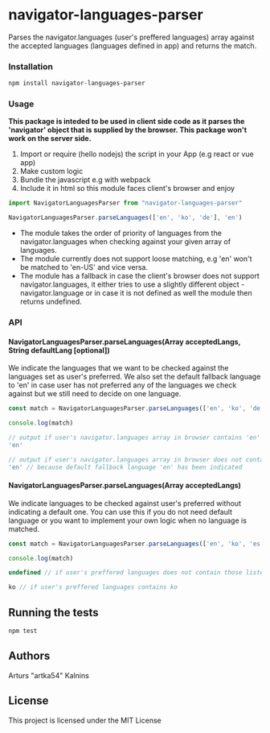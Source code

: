 # navigator-languages-parser


Parses the navigator.languages (user's preffered languages) array against the accepted languages (languages defined in app) and returns the match.

### Installation


```bash
npm install navigator-languages-parser
```


### Usage

**This package is inteded to be used in client side code as it parses the 'navigator' object that is supplied by the browser. This package won't work on the server side.**

1. Import or require (hello nodejs) the script in your App (e.g react or vue app)
2. Make custom logic
3. Bundle the javascript e.g with webpack
4. Include it in html so this module faces client's browser and enjoy

```javascript
import NavigatorLanguagesParser from "navigator-languages-parser"

NavigatorLanguagesParser.parseLanguages(['en', 'ko', 'de'], 'en')
```

* The module takes the order of priority of languages from the navigator.languages when checking against your given array of languages.
* The module currently does not support loose matching, e.g 'en' won't be matched to 'en-US' and vice versa.
* The module has a fallback in case the client's browser does not support navigator.languages, it either tries to use a slightly different object - navigator.language or in case it is not defined as well the module then returns undefined.

### API

#### NavigatorLanguagesParser.parseLanguages(Array acceptedLangs, String defaultLang [optional])

We indicate the languages that we want to be checked against the languages set as user's preferred. We also set the default fallback language to 'en' in case user has not preferred any of the languages we check against but we still need to decide on one language.

```javascript
const match = NavigatorLanguagesParser.parseLanguages(['en', 'ko', 'de'], 'en')

console.log(match)

// output if user's navigator.languages array in browser contains 'en' as a preferred language
'en'

// output if user's navigator.languages array in browser does not contain any of our accepted languages as a preferred language
'en' // because default fallback language 'en' has been indicated
```



#### NavigatorLanguagesParser.parseLanguages(Array acceptedLangs)

We indicate languages to be checked against user's preferred without indicating a default one.
You can use this if you do not need default language or you want to implement your own logic when no language is matched.

```javascript
const match = NavigatorLanguagesParser.parseLanguages(['en', 'ko', 'es'])

console.log(match)

undefined // if user's preffered languages does not contain those listed by us and there is no default fallback language indicated

ko // if user's preffered languages contains ko

```



## Running the tests

```bash
npm test
```

## Authors

Arturs "artka54" Kalnins

## License

This project is licensed under the MIT License 

